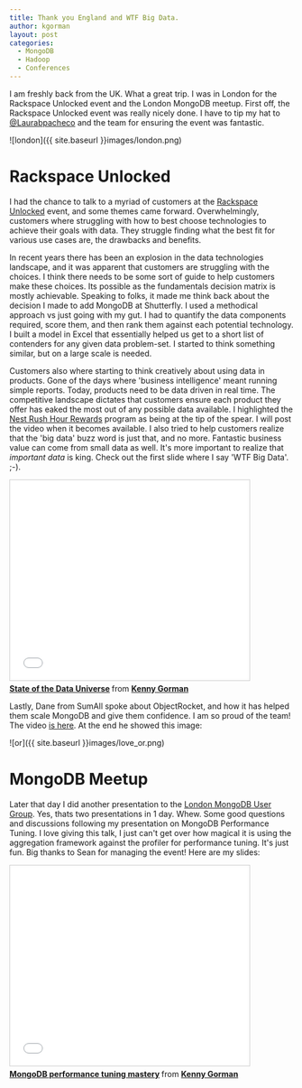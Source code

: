 ```yaml
---
title: Thank you England and WTF Big Data.
author: kgorman
layout: post
categories:
  - MongoDB
  - Hadoop
  - Conferences
---
```


I am freshly back from the UK. What a great trip. I was in London for the Rackspace Unlocked event and the London MongoDB meetup. First off, the Rackspace Unlocked event was really nicely done. I have to tip my hat to [@Laurabpacheco](https://twitter.com/laurabpacheco) and the team for ensuring the event was fantastic.

![london]({{ site.baseurl }}images/london.png)

# Rackspace Unlocked #

I had the chance to talk to a myriad of customers at the [Rackspace Unlocked](http://www.rackspace.co.uk/unlocked) event, and some themes came forward. Overwhelmingly, customers where struggling with how to best choose technologies to achieve their goals with data. They struggle finding what the best fit for various use cases are, the drawbacks and benefits.

In recent years there has been an explosion in the data technologies landscape, and it was apparent that customers are struggling with the choices. I think there needs to be some sort of guide to help customers make these choices. Its possible as the fundamentals decision matrix is mostly achievable. Speaking to folks, it made me think back about the decision I made to add MongoDB at Shutterfly. I used a methodical approach vs just going with my gut. I had to quantify the data components required, score them, and then rank them against each potential technology. I built a model in Excel that essentially helped us get to a short list of contenders for any given data problem-set. I started to think something similar, but on a large scale is needed.

Customers also where starting to think creatively about using data in products. Gone of the days where 'business intelligence' meant running simple reports. Today, products need to be data driven in real time. The competitive landscape dictates that customers ensure each product they offer has eaked the most out of any possible data available. I highlighted the [Nest Rush Hour Rewards](https://nest.com/support/article/What-is-Rush-Hour-Rewards) program as being at the tip of the spear. I will post the video when it becomes available. I also tried to help customers realize that the 'big data' buzz word is just that, and no more. Fantastic business value can come from small data as well. It's more important to realize that *important data* is king. Check out the first slide where I say 'WTF Big Data'. ;-).

<iframe src="//www.slideshare.net/slideshow/embed_code/41753529" width="425" height="355" frameborder="0" marginwidth="0" marginheight="0" scrolling="no" style="border:1px solid #CCC; border-width:1px; margin-bottom:5px; max-width: 100%;" allowfullscreen> </iframe> <div style="margin-bottom:5px"> <strong> <a href="//www.slideshare.net/KennyGorman1/the-state-of-the-data-universe" title="State of the Data Universe" target="_blank">State of the Data Universe</a> </strong> from <strong><a href="//www.slideshare.net/KennyGorman1" target="_blank">Kenny Gorman</a></strong> </div>

Lastly, Dane from SumAll spoke about ObjectRocket, and how it has helped them scale MongoDB and give them confidence. I am so proud of the team! The video [is here](https://www.youtube.com/watch?v=7yZxXGKkduI). At the end he showed this image:

![or]({{ site.baseurl }}images/love_or.png)


# MongoDB Meetup #

Later that day I did another presentation to the [London MongoDB User Group](http://www.meetup.com/London-MongoDB-User-Group/events/218247042/). Yes, thats two presentations in 1 day. Whew. Some good questions and discussions following my presentation on MongoDB Performance Tuning. I love giving this talk, I just can't get over how magical it is using the aggregation framework against the profiler for performance tuning. It's just fun. Big thanks to Sean for managing the event! Here are my slides:

<iframe src="//www.slideshare.net/slideshow/embed_code/41753007" width="425" height="355" frameborder="0" marginwidth="0" marginheight="0" scrolling="no" style="border:1px solid #CCC; border-width:1px; margin-bottom:5px; max-width: 100%;" allowfullscreen> </iframe> <div style="margin-bottom:5px"> <strong> <a href="//www.slideshare.net/KennyGorman1/mongo-db-performance-tuning-mastery" title="MongoDB performance tuning mastery" target="_blank">MongoDB performance tuning mastery</a> </strong> from <strong><a href="//www.slideshare.net/KennyGorman1" target="_blank">Kenny Gorman</a></strong> </div>

